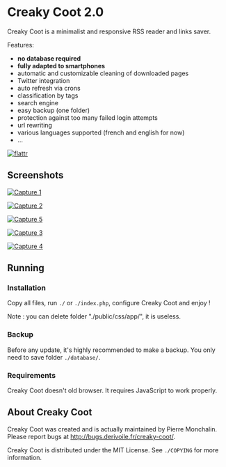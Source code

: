 # Creaky Coot 2.0

Creaky Coot is a minimalist and responsive RSS reader and links saver.

Features:

- **no database required**
- **fully adapted to smartphones**
- automatic and customizable cleaning of downloaded pages
- Twitter integration
- auto refresh via crons
- classification by tags
- search engine
- easy backup (one folder)
- protection against too many failed login attempts
- url rewriting
- various languages supported (french and english for now)
- …

[![flattr](http://api.flattr.com/button/flattr-badge-large.png)](http://flattr.com/thing/1592631/)

## Screenshots

[![Capture 1](http://piero-la-lune.github.io/Creaky-Coot/img/capture1_bis.png)](http://piero-la-lune.github.io/Creaky-Coot/img/capture1.png)

[![Capture 2](http://piero-la-lune.github.io/Creaky-Coot/img/capture2_bis.png)](http://piero-la-lune.github.io/Creaky-Coot/img/capture2.png)

[![Capture 5](http://piero-la-lune.github.io/Creaky-Coot/img/capture5_bis.png)](http://piero-la-lune.github.io/Creaky-Coot/img/capture5.png)

[![Capture 3](http://piero-la-lune.github.io/Creaky-Coot/img/capture3_bis.png)](http://piero-la-lune.github.io/Creaky-Coot/img/capture3.png)

[![Capture 4](http://piero-la-lune.github.io/Creaky-Coot/img/capture4_bis.png)](http://piero-la-lune.github.io/Creaky-Coot/img/capture4.png)

## Running

### Installation

Copy all files, run `./` or `./index.php`, configure Creaky Coot and enjoy !

Note : you can delete folder "./public/css/app/", it is useless.

### Backup

Before any update, it's highly recommended to make a backup. You only need to
save folder `./database/`.

### Requirements

Creaky Coot doesn't old browser. It requires JavaScript to work properly.

## About Creaky Coot

Creaky Coot was created and is actually maintained by Pierre Monchalin. Please
report bugs at <http://bugs.derivoile.fr/creaky-coot/>.

Creaky Coot is distributed under the MIT License. See `./COPYING` for more
information.
